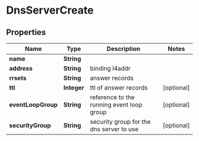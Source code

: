 
# DnsServerCreate

## Properties
Name | Type | Description | Notes
------------ | ------------- | ------------- | -------------
**name** | **String** |  | 
**address** | **String** | binding l4addr | 
**rrsets** | **String** | answer records | 
**ttl** | **Integer** | ttl of answer records |  [optional]
**eventLoopGroup** | **String** | reference to the running event loop group |  [optional]
**securityGroup** | **String** | security group for the dns server to use |  [optional]




